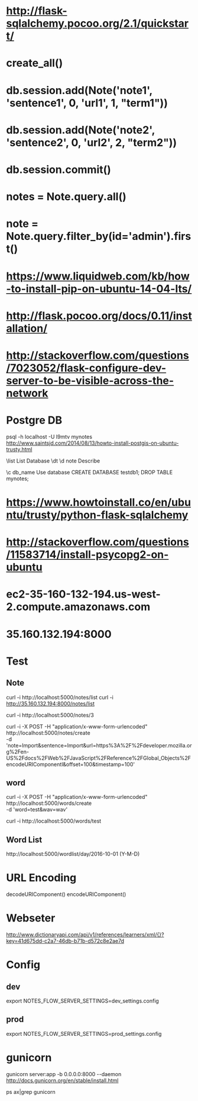 # http://flask-sqlalchemy.pocoo.org/2.1/quickstart/
# create_all()
# db.session.add(Note('note1', 'sentence1', 0, 'url1', 1, "term1"))
# db.session.add(Note('note2', 'sentence2', 0, 'url2', 2, "term2"))
# db.session.commit()
# notes = Note.query.all()
# note = Note.query.filter_by(id='admin').first()

# https://www.liquidweb.com/kb/how-to-install-pip-on-ubuntu-14-04-lts/

# http://flask.pocoo.org/docs/0.11/installation/
# http://stackoverflow.com/questions/7023052/flask-configure-dev-server-to-be-visible-across-the-network

# Postgre DB

psql -h localhost -U l9mtv mynotes
http://www.saintsjd.com/2014/08/13/howto-install-postgis-on-ubuntu-trusty.html


\list List Database
\dt
\d note Describe 

\c db_name Use database
CREATE DATABASE testdb1;
DROP TABLE mynotes;

# https://www.howtoinstall.co/en/ubuntu/trusty/python-flask-sqlalchemy
# http://stackoverflow.com/questions/11583714/install-psycopg2-on-ubuntu


# ec2-35-160-132-194.us-west-2.compute.amazonaws.com
# 35.160.132.194:8000

# Test

## Note

curl -i http://localhost:5000/notes/list
curl -i http://35.160.132.194:8000/notes/list

curl -i http://localhost:5000/notes/3

curl -i -X POST -H "application/x-www-form-urlencoded" http://localhost:5000/notes/create \
  -d 'note=Import&sentence=Import&url=https%3A%2F%2Fdeveloper.mozilla.org%2Fen-US%2Fdocs%2FWeb%2FJavaScript%2FReference%2FGlobal_Objects%2FencodeURIComponentl&offset=100&timestamp=100'

## word

curl -i -X POST -H "application/x-www-form-urlencoded" http://localhost:5000/words/create \
  -d 'word=test&wav=wav'

curl -i http://localhost:5000/words/test

## Word List

http://localhost:5000/wordlist/day/2016-10-01 (Y-M-D)

# URL Encoding

decodeURIComponent()
encodeURIComponent()

# Webseter

http://www.dictionaryapi.com/api/v1/references/learners/xml/{}?key=41d675dd-c2a7-46db-b71b-d572c8e2ae7d

# Config

## dev
export NOTES_FLOW_SERVER_SETTINGS=dev_settings.config

## prod
export NOTES_FLOW_SERVER_SETTINGS=prod_settings.config

# gunicorn

gunicorn server:app -b 0.0.0.0:8000 --daemon
http://docs.gunicorn.org/en/stable/install.html

ps ax|grep gunicorn